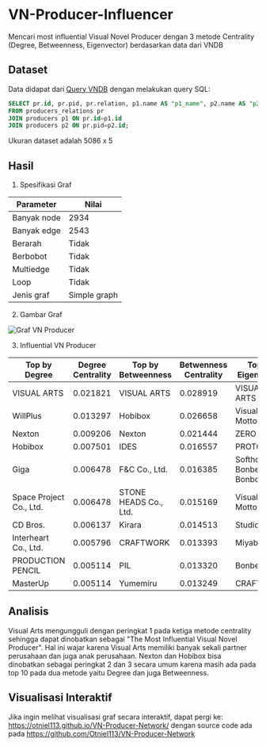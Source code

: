 # VN-Producer-Influencer
Mencari most influential Visual Novel Producer dengan 3 metode Centrality (Degree, Betweenness, Eigenvector) berdasarkan data dari VNDB

## Dataset
Data didapat dari [Query VNDB](https://query.vndb.org/) dengan melakukan query SQL:

```sql
SELECT pr.id, pr.pid, pr.relation, p1.name AS "p1_name", p2.name AS "p2_name"
FROM producers_relations pr
JOIN producers p1 ON pr.id=p1.id
JOIN producers p2 ON pr.pid=p2.id;
```

Ukuran dataset adalah 5086 x 5

## Hasil
1. Spesifikasi Graf

| Parameter | Nilai |
| -- | -- |
| Banyak node | 2934 |
| Banyak edge | 2543 |
| Berarah | Tidak |
| Berbobot | Tidak |
| Multiedge | Tidak |
| Loop | Tidak |
| Jenis graf | Simple graph |

2. Gambar Graf

![Graf VN Producer](https://user-images.githubusercontent.com/57952404/198954729-44a2821c-2efc-40d6-8dfa-81dabf4f055f.png)

3. Influential VN Producer

| Top by Degree	| Degree Centrality |	Top by Betweenness |	Betwenness Centrality |	Top by Eigenvector |	Eigenvector Centrality |
| -- | -- | -- | -- | -- | -- |
| VISUAL ARTS |	0.021821 |	VISUAL ARTS |	0.028919 |	VISUAL ARTS |	0.700779 |
| WillPlus |	0.013297 |	Hobibox |	0.026658 |	Visual Art's Motto |	0.111279 |
| Nexton |	0.009206 |	Nexton |	0.021444 |	ZERO |	0.111079 |
| Hobibox |	0.007501 |	IDES |	0.016557 |	PROTOTYPE |	0.101686 |
| Giga |	0.006478 |	F&C Co., Ltd. |	0.016385 |	Softhouse Bonbee Bonbon |	0.100301 |
| Space Project Co., Ltd. |	0.006478 |	STONE HEADS Co., Ltd. |	0.015169 |	Visual Art's MottoSP |	0.100115 |
| CD Bros. |	0.006137 |	Kirara |	0.014513 |	Studio Ring |	0.100091 |
| Interheart Co., Ltd. |	0.005796 |	CRAFTWORK |	0.013393 |	Miyabi |	0.100091 |
| PRODUCTION PENCIL |	0.005114 |	PIL	| 0.013320 |	Bonbee! |	0.098762 |
| MasterUp |	0.005114 |	Yumemiru |	0.013249 |	CRAFTWORK |	0.089128 |

## Analisis
Visual Arts mengungguli dengan peringkat 1 pada ketiga metode centrality sehingga dapat dinobatkan sebagai "The Most Influential Visual Novel Producer". Hal ini wajar karena Visual Arts memiliki banyak sekali partner perusahaan dan juga anak perusahaan. Nexton dan Hobibox bisa dinobatkan sebagai peringkat 2 dan 3 secara umum karena masih ada pada top 10 pada dua metode yaitu Degree dan juga Betweenness.

## Visualisasi Interaktif
Jika ingin melihat visualisasi graf secara interaktif, dapat pergi ke: https://otniel113.github.io/VN-Producer-Network/ dengan source code ada pada https://github.com/Otniel113/VN-Producer-Network
